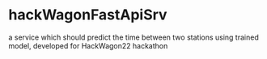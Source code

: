 # hackWagonFastApiSrv
a service which should predict the time between two stations using trained model, developed for HackWagon22 hackathon
